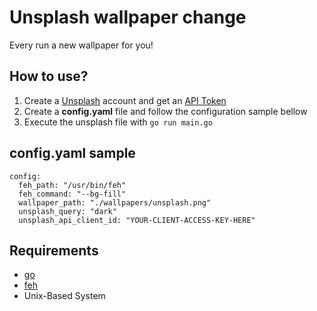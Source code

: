 # Unsplash wallpaper change
Every run a new wallpaper for you!

## How to use?

1. Create a [Unsplash](https://unsplash.com/join) account and get an [API Token](https://unsplash.com/oauth/applicationshttps://unsplash.com/developers)
2. Create a **config.yaml** file and follow the configuration sample bellow
3. Execute the unsplash file with `go run main.go`

## config.yaml sample
```
config:
  feh_path: "/usr/bin/feh"
  feh_command: "--bg-fill"
  wallpaper_path: "./wallpapers/unsplash.png"
  unsplash_query: "dark"
  unsplash_api_client_id: "YOUR-CLIENT-ACCESS-KEY-HERE"
```

## Requirements

- [go](https://golang.google.cn/)
- [feh](https://feh.finalrewind.org/)
- Unix-Based System